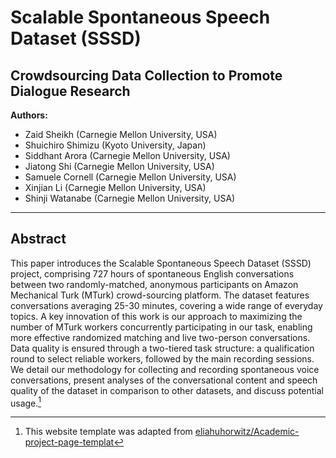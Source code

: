 # Scalable Spontaneous Speech Dataset (SSSD)
## Crowdsourcing Data Collection to Promote Dialogue Research

**Authors:**

* Zaid Sheikh (Carnegie Mellon University, USA)
* Shuichiro Shimizu (Kyoto University, Japan)
* Siddhant Arora (Carnegie Mellon University, USA)
* Jiatong Shi (Carnegie Mellon University, USA)
* Samuele Cornell (Carnegie Mellon University, USA)
* Xinjian Li (Carnegie Mellon University, USA)
* Shinji Watanabe (Carnegie Mellon University, USA)

---

## Abstract
This paper introduces the Scalable Spontaneous Speech Dataset (SSSD) project, comprising 727 hours of spontaneous English conversations between two randomly-matched, anonymous participants on Amazon Mechanical Turk (MTurk) crowd-sourcing platform. The dataset features conversations averaging 25-30 minutes, covering a wide range of everyday topics. A key innovation of this work is our approach to maximizing the number of MTurk workers concurrently participating in our task, enabling more effective randomized matching and live two-person conversations. Data quality is ensured through a two-tiered task structure: a qualification round to select reliable workers, followed by the main recording sessions. We detail our methodology for collecting and recording spontaneous voice conversations, present analyses of the conversational content and speech quality of the dataset in comparison to other datasets, and discuss potential usage.[^1]

[^1]: This website template was adapted from [eliahuhorwitz/Academic-project-page-templat](https://github.com/eliahuhorwitz/Academic-project-page-template)
